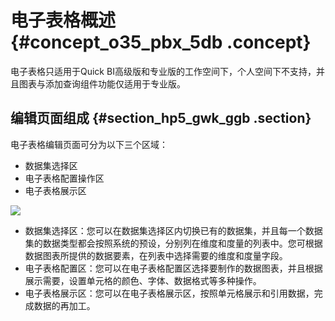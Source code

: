 # 电子表格概述 {#concept_o35_pbx_5db .concept}

电子表格只适用于Quick BI高级版和专业版的工作空间下，个人空间下不支持，并且图表与添加查询组件功能仅适用于专业版。

## 编辑页面组成 {#section_hp5_gwk_ggb .section}

电子表格编辑页面可分为以下三个区域：

-   数据集选择区
-   电子表格配置操作区
-   电子表格展示区

![](http://static-aliyun-doc.oss-cn-hangzhou.aliyuncs.com/assets/img/9105/155650462435283_zh-CN.png)

-   数据集选择区：您可以在数据集选择区内切换已有的数据集，并且每一个数据集的数据类型都会按照系统的预设，分别列在维度和度量的列表中。您可根据数据图表所提供的数据要素，在列表中选择需要的维度和度量字段。
-   电子表格配置区：您可以在电子表格配置区选择要制作的数据图表，并且根据展示需要，设置单元格的颜色、字体、数据格式等多种操作。
-   电子表格展示区：您可以在电子表格展示区，按照单元格展示和引用数据，完成数据的再加工。

